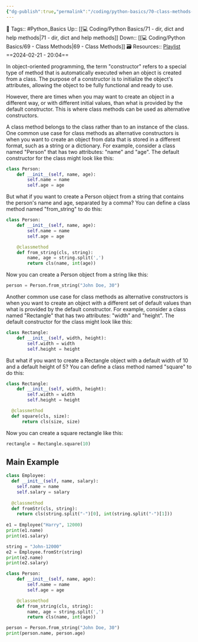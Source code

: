 ```yaml
---
{"dg-publish":true,"permalink":"/coding/python-basics/70-class-methods-as-alternative-constructors/","dgPassFrontmatter":true,"noteIcon":"3","created":"2024-02-21T20:03:55.892+05:30","updated":"2024-02-23T16:46:21.212+05:30"}
---
```


🧶 Tags:: #Python_Basics 
Up:: [[💻 Coding/Python Basics/71 - dir, dict and help methods\|71 - dir, dict and help methods]]
Down:: [[💻 Coding/Python Basics/69 - Class Methods\|69 - Class Methods]]
🗃 Resources:: [Playlist](https://www.youtube.com/playlist?list=PLu0W_9lII9agwh1XjRt242xIpHhPT2llg)
==2024-02-21 - 20:04==

In object-oriented programming, the term "constructor" refers to a special type of method that is automatically executed when an object is created from a class. The purpose of a constructor is to initialize the object's attributes, allowing the object to be fully functional and ready to use.

However, there are times when you may want to create an object in a different way, or with different initial values, than what is provided by the default constructor. This is where class methods can be used as alternative constructors.

A class method belongs to the class rather than to an instance of the class. One common use case for class methods as alternative constructors is when you want to create an object from data that is stored in a different format, such as a string or a dictionary. For example, consider a class named "Person" that has two attributes: "name" and "age". The default constructor for the class might look like this:

```python
class Person:
	def __init__(self, name, age):
		self.name = name
		self.age = age
```

But what if you want to create a Person object from a string that contains the person's name and age, separated by a comma? You can define a class method named "from_string" to do this:

```python
class Person:
	def __init__(self, name, age):
		self.name = name
		self.age = age

    @classmethod
    def from_string(cls, string):
	    name, age = string.split(',')
	    return cls(name, int(age))
```

Now you can create a Person object from a string like this:
```python
person = Person.from_string("John Doe, 30")
```

Another common use case for class methods as alternative constructors is when you want to create an object with a different set of default values than what is provided by the default constructor. For example, consider a class named "Rectangle" that has two attributes: "width" and "height". The default constructor for the class might look like this:
```python
class Rectangle:
	def __init__(self, width, height):
		self.width = width
		self.height = height
```

But what if you want to create a Rectangle object with a default width of 10 and a default height of 5? You can define a class method named "square" to do this:
```python
class Rectangle:
	def __init__(self, width, height):
		self.width = width
		self.height = height

  @classmethod
  def square(cls, size):
	  return cls(size, size)
```

Now you can create a square rectangle like this:
```python
rectangle = Rectangle.square(10)
```

## Main Example
```python
class Employee:
  def __init__(self, name, salary):
    self.name = name 
    self.salary = salary
    
  @classmethod
  def fromStr(cls, string):
    return cls(string.split("-")[0], int(string.split("-")[1]))
    
e1 = Employee("Harry", 12000)
print(e1.name)
print(e1.salary)

string = "John-12000"
e2 = Employee.fromStr(string)
print(e2.name)
print(e2.salary)

class Person:
    def __init__(self, name, age):
        self.name = name
        self.age = age

    @classmethod
    def from_string(cls, string):
        name, age = string.split(',')
        return cls(name, int(age))

person = Person.from_string("John Doe, 30")
print(person.name, person.age)
```